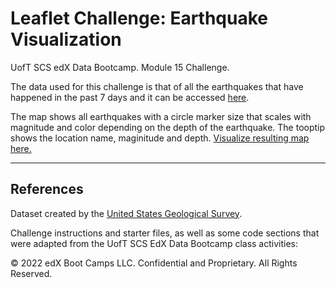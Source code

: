 # Leaflet Challenge: Earthquake Visualization

UofT SCS edX Data Bootcamp. Module 15 Challenge.

The data used for this challenge is that of all the earthquakes that have happened in the past 7 days and it can be accessed [here](https://earthquake.usgs.gov/earthquakes/feed/v1.0/summary/all_week.geojson). 

The map shows all earthquakes with a circle marker size that scales with magnitude and color depending on the depth of the earthquake. The tooptip shows the location name, maginitude and depth. [Visualize resulting map here.](Leaflet-Part-1/index.html)

---

## References

Dataset created by the [United States Geological Survey](https://earthquake.usgs.gov/earthquakes/feed/v1.0/geojson.php).

Challenge instructions and starter files, as well as some code sections that were adapted from the UofT SCS EdX Data Bootcamp class activities:

© 2022 edX Boot Camps LLC. Confidential and Proprietary. All Rights Reserved.
